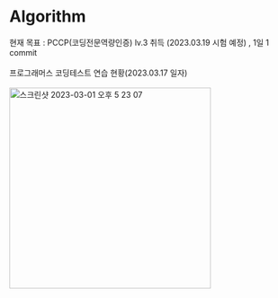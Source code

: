# Algorithm
현재 목표 : PCCP(코딩전문역량인증) lv.3 취득 (2023.03.19 시험 예정) , 1일 1 commit<br><br>
프로그래머스 코딩테스트 연습 현황(2023.03.17 일자)<br><br>
<img width="358" alt="스크린샷 2023-03-01 오후 5 23 07" src="https://user-images.githubusercontent.com/102651155/225950329-fb3abf02-d029-4f07-a071-e38bfcae26ab.png">

